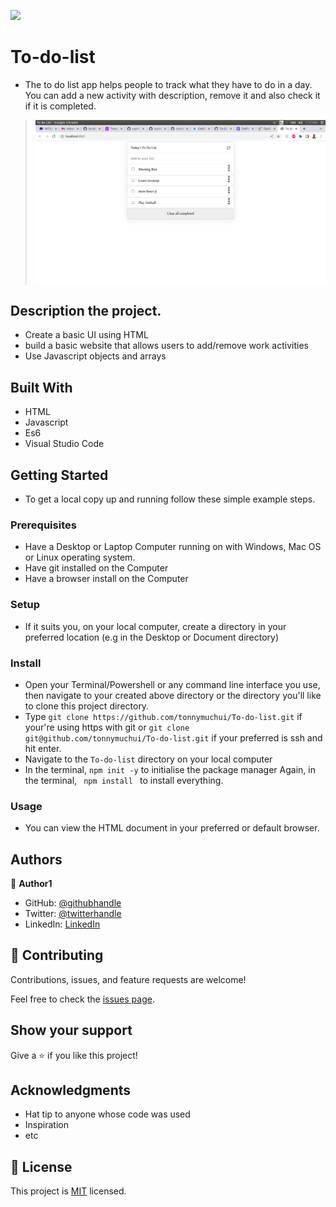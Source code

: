 ![](https://img.shields.io/badge/Microverse-blueviolet)

# To-do-list
- The to do list app helps people to track what they have to do in a day. You can add a new activity with description, remove it and also check it if it is completed.

> ![](./images/to-do.png)

## Description the project.
- Create a basic UI using HTML
- build a basic website that allows users to add/remove work activities
- Use Javascript objects and arrays

## Built With

- HTML
- Javascript
- Es6
- Visual Studio Code

<!-- ## Live Demo (if available) -->
<!-- 
[Live Demo Link](https://tonnymuchui.github.io/Awesome-books/) -->

## Getting Started

- To get a local copy up and running follow these simple example steps.

### Prerequisites
- Have a Desktop or Laptop Computer running on with Windows, Mac OS or Linux operating system.
- Have git installed on the Computer
- Have a browser install on the Computer
### Setup
- If it suits you, on your local computer, create a directory in your preferred location (e.g in the Desktop or Document directory)
### Install
- Open your Terminal/Powershell or any command line interface you use, then navigate to your created above directory or the directory you'll like to clone this project directory.
- Type `git clone https://github.com/tonnymuchui/To-do-list.git` if your're using https with git or `git clone git@github.com/tonnymuchui/To-do-list.git` if your preferred is ssh and hit enter.
- Navigate to the `To-do-list` directory on your local computer
- In the terminal, <code>npm init -y</code> to initialise the package manager
Again, in the terminal, <code> npm install </code> to install everything.

### Usage
- You can view the HTML document in your preferred or default browser.
## Authors

👤 **Author1**

- GitHub: [@githubhandle](https://github.com/tonnymuchui)
- Twitter: [@twitterhandle](https://twitter.com/tonnymuchui2)
- LinkedIn: [LinkedIn](https://www.linkedin.com/in/tonny-muchui-murungi-9b549a174/)

## 🤝 Contributing

Contributions, issues, and feature requests are welcome!

Feel free to check the [issues page](../../issues/).

## Show your support

Give a ⭐️ if you like this project!

## Acknowledgments

- Hat tip to anyone whose code was used
- Inspiration
- etc

## 📝 License

This project is [MIT](./LICENSE.MD) licensed.
